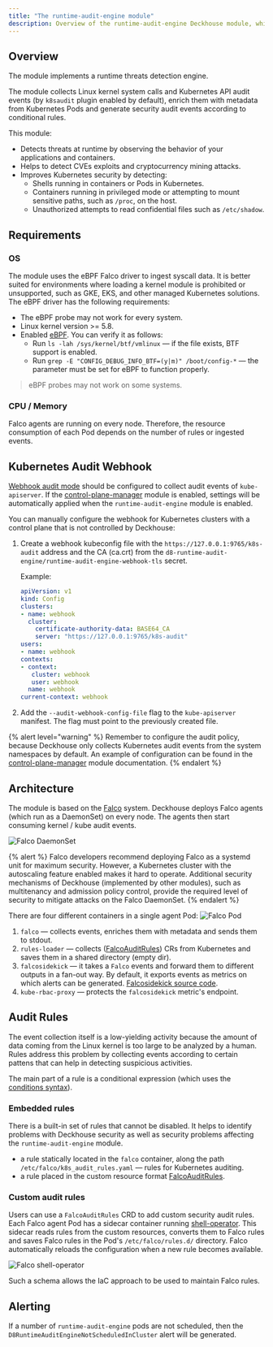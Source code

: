 ```yaml
---
title: "The runtime-audit-engine module"
description: Overview of the runtime-audit-engine Deckhouse module, which implements a runtime threats detection engine in the Kubernetes cluster.
---
```


## Overview

The module implements a runtime threats detection engine.

The module collects Linux kernel system calls and Kubernetes API audit events (by `k8saudit` plugin enabled by default), enrich them with metadata from Kubernetes Pods and generate security audit events according to conditional rules.

This module:
* Detects threats at runtime by observing the behavior of your applications and containers.
* Helps to detect CVEs exploits and cryptocurrency mining attacks. 
* Improves Kubernetes security by detecting:
  * Shells running in containers or Pods in Kubernetes.
  * Containers running in privileged mode or attempting to mount sensitive paths, such as `/proc`, on the host.
  * Unauthorized attempts to read confidential files such as `/etc/shadow`.

## Requirements

### OS

The module uses the eBPF Falco driver to ingest syscall data. It is better suited for environments where loading a kernel module is prohibited or unsupported, such as GKE, EKS, and other managed Kubernetes solutions.
The eBPF driver has the following requirements:
* The eBPF probe may not work for every system.
* Linux kernel version >= 5.8.
* Enabled [eBPF](https://www.kernel.org/doc/html/v5.8/bpf/btf.html). You can verify it as follows:
  - Run `ls -lah /sys/kernel/btf/vmlinux` — if the file exists, BTF support is enabled.
  - Run `grep -E "CONFIG_DEBUG_INFO_BTF=(y|m)" /boot/config-*` — the parameter must be set for eBPF to function properly.

> eBPF probes may not work on some systems.

### CPU / Memory

Falco agents are running on every node. Therefore, the resource consumption of each Pod depends on the number of rules or ingested events.

## Kubernetes Audit Webhook

[Webhook audit mode](https://kubernetes.io/docs/tasks/debug/debug-cluster/audit/#webhook-backend) should be configured to collect audit events of `kube-apiserver`.
If the [control-plane-manager](../control-plane-manager/) module is enabled, settings will be automatically applied when the `runtime-audit-engine` module is enabled.

You can manually configure the webhook for Kubernetes clusters with a control plane that is not controlled by Deckhouse:
1. Create a webhook kubeconfig file with the `https://127.0.0.1:9765/k8s-audit` address and the CA (ca.crt) from the `d8-runtime-audit-engine/runtime-audit-engine-webhook-tls` secret.

   Example:
   ```yaml
   apiVersion: v1
   kind: Config
   clusters:
   - name: webhook
     cluster:
       certificate-authority-data: BASE64_CA
       server: "https://127.0.0.1:9765/k8s-audit"
   users:
   - name: webhook
   contexts:
   - context:
      cluster: webhook
      user: webhook
     name: webhook
   current-context: webhook
   ```
2. Add the `--audit-webhook-config-file` flag to the `kube-apiserver` manifest. The flag must point to the previously created file.

{% alert level="warning" %}
Remember to configure the audit policy, because Deckhouse only collects Kubernetes audit events from the system namespaces by default.
An example of configuration can be found in the [control-plane-manager](../control-plane-manager/) module documentation.
{% endalert %}

## Architecture

The module is based on the [Falco](https://falco.org/) system. 
Deckhouse deploys Falco agents (which run as a DaemonSet) on every node. The agents then start consuming kernel / kube audit events.

![Falco DaemonSet](../../images/runtime-audit-engine/falco_daemonset.svg)
<!--- Source: https://docs.google.com/drawings/d/1NZ91z8NXNiuS50ybcMoMsZI3SbQASZXJGLANdaNNm_U --->

{% alert %}
Falco developers recommend deploying Falco as a systemd unit for maximum security.
However, a Kubernetes cluster with the autoscaling feature enabled makes it hard to operate. 
Additional security mechanisms of Deckhouse (implemented by other modules), such as multitenancy and admission policy control, provide the required level of security to mitigate attacks on the Falco DaemonSet.
{% endalert %}

There are four different containers in a single agent Pod:
![Falco Pod](../../images/runtime-audit-engine/falco_pod.svg)
<!--- Source: https://docs.google.com/drawings/d/1rxSuJFs0tumfZ56WbAJ36crtPoy_NiPBHE6Hq5lejuI --->

1. `falco` — collects events, enriches them with metadata and sends them to stdout.
2. `rules-loader` — collects ([FalcoAuditRules](cr.html#falcoauditrules)) CRs from Kubernetes and saves them in a shared directory (empty dir).
3. `falcosidekick` — it takes a `Falco` events and forward them to different outputs in a fan-out way. By default, it exports events as metrics on which alerts can be generated. [Falcosidekick source code](https://github.com/falcosecurity/falcosidekick).
4. `kube-rbac-proxy` — protects the `falcosidekick` metric's endpoint.

## Audit Rules

The event collection itself is a low-yielding activity because the amount of data coming from the Linux kernel is too large to be analyzed by a human.
Rules address this problem by collecting events according to certain pattens that can help in detecting suspicious activities.

The main part of a rule is a conditional expression (which uses the [conditions syntax](https://falco.org/docs/rules/conditions/)).

### Embedded rules

There is a built-in set of rules that cannot be disabled. It helps to identify problems with Deckhouse security as well as security problems affecting the `runtime-audit-engine` module.

- a rule statically located in the `falco` container, along the path `/etc/falco/k8s_audit_rules.yaml` — rules for Kubernetes auditing.
- a rule placed in the custom resource format [FalcoAuditRules](cr.html#falcoauditrules).


### Custom audit rules

Users can use a `FalcoAuditRules` CRD to add custom security audit rules. 
Each Falco agent Pod has a sidecar container running [shell-operator](https://github.com/flant/shell-operator).
This sidecar reads rules from the custom resources, converts them to Falco rules and saves Falco rules in the Pod's `/etc/falco/rules.d/` directory.
Falco automatically reloads the configuration when a new rule becomes available.

![Falco shell-operator](../../images/runtime-audit-engine/falco_shop.svg)
<!--- Source: https://docs.google.com/drawings/d/13MFYtiwH4Y66SfEPZIcS7S2wAY6vnKcoaztxsmX1hug --->

Such a schema allows the IaC approach to be used to maintain Falco rules.

## Alerting

If a number of `runtime-audit-engine` pods are not scheduled, then the `D8RuntimeAuditEngineNotScheduledInCluster` alert will be generated.
